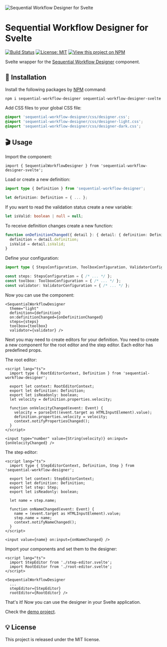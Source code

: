 ![Sequential Workflow Designer for Svelte](https://raw.githubusercontent.com/nocode-js/sequential-workflow-designer/main/.github/cover.png)

# Sequential Workflow Designer for Svelte

[![Build Status](https://img.shields.io/endpoint.svg?url=https%3A%2F%2Factions-badge.atrox.dev%2Fb4rtaz%2Fsequential-workflow-designer%2Fbadge%3Fref%3Dmain&style=flat-square)](https://actions-badge.atrox.dev/b4rtaz/sequential-workflow-designer/goto?ref=main) [![License: MIT](https://img.shields.io/badge/license-MIT-green?style=flat-square)](/LICENSE) [![View this project on NPM](https://img.shields.io/npm/v/sequential-workflow-designer-svelte.svg?style=flat-square)](https://npmjs.org/package/sequential-workflow-designer-svelte)

Svelte wrapper for the [Sequential Workflow Designer](https://github.com/nocode-js/sequential-workflow-designer) component.

## 🚀 Installation

Install the following packages by [NPM](https://www.npmjs.com/) command:

`npm i sequential-workflow-designer sequential-workflow-designer-svelte`

Add CSS files to your global CSS file:

```css
@import 'sequential-workflow-designer/css/designer.css';
@import 'sequential-workflow-designer/css/designer-light.css';
@import 'sequential-workflow-designer/css/designer-dark.css';
```

## 🎬 Usage

Import the component:

```tsx
import { SequentialWorkflowDesigner } from 'sequential-workflow-designer-svelte';
```

Load or create a new definition:

```ts
import type { Definition } from 'sequential-workflow-designer';

let definition: Definition = { ... };
```

If you want to read the validation status create a new variable:

```ts
let isValid: boolean | null = null;
```

To receive definition changes create a new function:

```ts
function onDefinitionChanged({ detail }: { detail: { definition: Definition, isValid: boolean } }) {
  definition = detail.definition;
  isValid = detail.isValid;
}
```

Define your configuration:

```ts
import type { StepsConfiguration, ToolboxConfiguration, ValidatorConfiguration } from 'sequential-workflow-designer';

const steps: StepsConfiguration = { /* ... */ };
const toolbox: ToolboxConfiguration = { /* ... */ };
const validator: ValidatorConfiguration = { /* ... */ };
```

Now you can use the component:

```svelte
<SequentialWorkflowDesigner
  theme="light"
  definition={definition}
  on:definitionChanged={onDefinitionChanged}
  steps={steps}
  toolbox={toolbox}
  validator={validator} />
```

Next you may need to create editors for your definition. You need to create a new component for the root editor and the step editor. Each editor has predefined props.

The root editor:

```svelte
<script lang="ts">
  import type { RootEditorContext, Definition } from 'sequential-workflow-designer';

  export let context: RootEditorContext;
  export let definition: Definition;
  export let isReadonly: boolean;
  let velocity = definition.properties.velocity;

  function onVelocityChanged(event: Event) {
    velocity = parseInt((event.target as HTMLInputElement).value);
    definition.properties.velocity = velocity;
    context.notifyPropertiesChanged();
  }
</script>

<input type="number" value={String(velocity)} on:input={onVelocityChanged} />
```

The step editor:

```svelte
<script lang="ts">
  import type { StepEditorContext, Definition, Step } from 'sequential-workflow-designer';

  export let context: StepEditorContext;
  export let definition: Definition;
  export let step: Step;
  export let isReadonly: boolean;

  let name = step.name;

  function onNameChanged(event: Event) {
    name = (event.target as HTMLInputElement).value;
    step.name = name;
    context.notifyNameChanged();
  }
</script>

<input value={name} on:input={onNameChanged} />
```

Import your components and set them to the designer:

```svelte
<script lang="ts">
  import StepEditor from './step-editor.svelte';
  import RootEditor from './root-editor.svelte';
</script>

<SequentialWorkflowDesigner
  ...
  stepEditor={StepEditor}
  rootEditor={RootEditor} />
```

That's it! Now you can use the designer in your Svelte application.

Check the [demo project](https://github.com/nocode-js/sequential-workflow-designer/tree/main/demos/svelte-app).

## 💡 License

This project is released under the MIT license.
